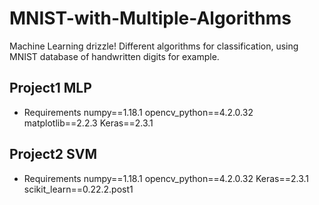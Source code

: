 # MNIST-with-Multiple-Algorithms
Machine Learning drizzle! Different algorithms for classification, using MNIST database of handwritten digits for example.
## Project1 MLP
* Requirements
numpy==1.18.1
opencv_python==4.2.0.32
matplotlib==2.2.3
Keras==2.3.1
## Project2 SVM
* Requirements
numpy==1.18.1
opencv_python==4.2.0.32
Keras==2.3.1
scikit_learn==0.22.2.post1
